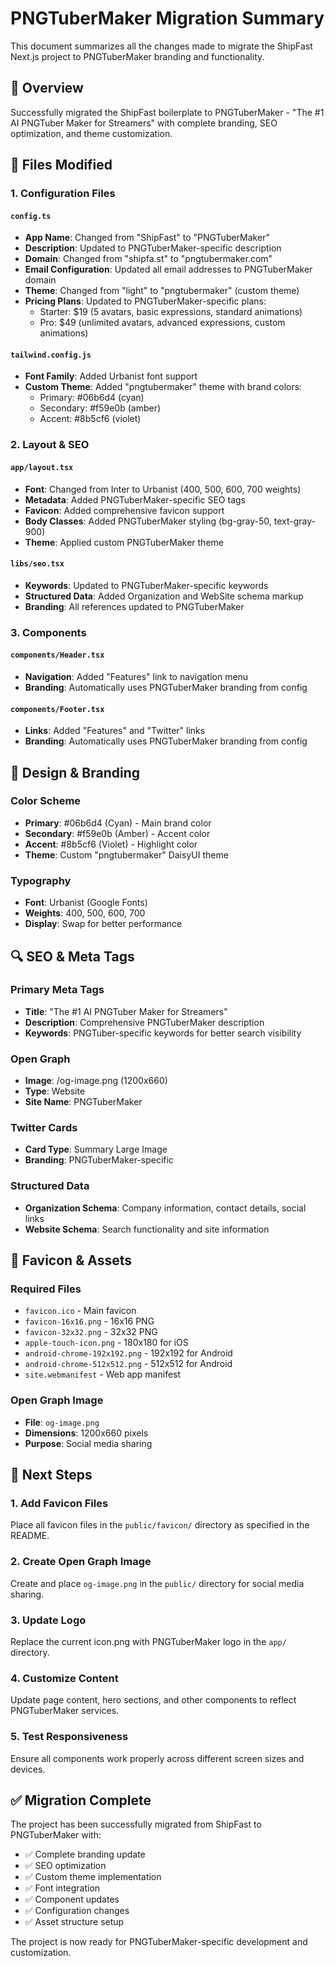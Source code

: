 # PNGTuberMaker Migration Summary

This document summarizes all the changes made to migrate the ShipFast Next.js project to PNGTuberMaker branding and functionality.

## 🎯 Overview
Successfully migrated the ShipFast boilerplate to PNGTuberMaker - "The #1 AI PNGTuber Maker for Streamers" with complete branding, SEO optimization, and theme customization.

## 📁 Files Modified

### 1. Configuration Files

#### `config.ts`
- **App Name**: Changed from "ShipFast" to "PNGTuberMaker"
- **Description**: Updated to PNGTuberMaker-specific description
- **Domain**: Changed from "shipfa.st" to "pngtubermaker.com"
- **Email Configuration**: Updated all email addresses to PNGTuberMaker domain
- **Theme**: Changed from "light" to "pngtubermaker" (custom theme)
- **Pricing Plans**: Updated to PNGTuberMaker-specific plans:
  - Starter: $19 (5 avatars, basic expressions, standard animations)
  - Pro: $49 (unlimited avatars, advanced expressions, custom animations)

#### `tailwind.config.js`
- **Font Family**: Added Urbanist font support
- **Custom Theme**: Added "pngtubermaker" theme with brand colors:
  - Primary: #06b6d4 (cyan)
  - Secondary: #f59e0b (amber)
  - Accent: #8b5cf6 (violet)

### 2. Layout & SEO

#### `app/layout.tsx`
- **Font**: Changed from Inter to Urbanist (400, 500, 600, 700 weights)
- **Metadata**: Added PNGTuberMaker-specific SEO tags
- **Favicon**: Added comprehensive favicon support
- **Body Classes**: Added PNGTuberMaker styling (bg-gray-50, text-gray-900)
- **Theme**: Applied custom PNGTuberMaker theme

#### `libs/seo.tsx`
- **Keywords**: Updated to PNGTuberMaker-specific keywords
- **Structured Data**: Added Organization and WebSite schema markup
- **Branding**: All references updated to PNGTuberMaker

### 3. Components

#### `components/Header.tsx`
- **Navigation**: Added "Features" link to navigation menu
- **Branding**: Automatically uses PNGTuberMaker branding from config

#### `components/Footer.tsx`
- **Links**: Added "Features" and "Twitter" links
- **Branding**: Automatically uses PNGTuberMaker branding from config

## 🎨 Design & Branding

### Color Scheme
- **Primary**: #06b6d4 (Cyan) - Main brand color
- **Secondary**: #f59e0b (Amber) - Accent color
- **Accent**: #8b5cf6 (Violet) - Highlight color
- **Theme**: Custom "pngtubermaker" DaisyUI theme

### Typography
- **Font**: Urbanist (Google Fonts)
- **Weights**: 400, 500, 600, 700
- **Display**: Swap for better performance

## 🔍 SEO & Meta Tags

### Primary Meta Tags
- **Title**: "The #1 AI PNGTuber Maker for Streamers"
- **Description**: Comprehensive PNGTuberMaker description
- **Keywords**: PNGTuber-specific keywords for better search visibility

### Open Graph
- **Image**: /og-image.png (1200x660)
- **Type**: Website
- **Site Name**: PNGTuberMaker

### Twitter Cards
- **Card Type**: Summary Large Image
- **Branding**: PNGTuberMaker-specific

### Structured Data
- **Organization Schema**: Company information, contact details, social links
- **Website Schema**: Search functionality and site information

## 📱 Favicon & Assets

### Required Files
- `favicon.ico` - Main favicon
- `favicon-16x16.png` - 16x16 PNG
- `favicon-32x32.png` - 32x32 PNG
- `apple-touch-icon.png` - 180x180 for iOS
- `android-chrome-192x192.png` - 192x192 for Android
- `android-chrome-512x512.png` - 512x512 for Android
- `site.webmanifest` - Web app manifest

### Open Graph Image
- **File**: `og-image.png`
- **Dimensions**: 1200x660 pixels
- **Purpose**: Social media sharing

## 🚀 Next Steps

### 1. Add Favicon Files
Place all favicon files in the `public/favicon/` directory as specified in the README.

### 2. Create Open Graph Image
Create and place `og-image.png` in the `public/` directory for social media sharing.

### 3. Update Logo
Replace the current icon.png with PNGTuberMaker logo in the `app/` directory.

### 4. Customize Content
Update page content, hero sections, and other components to reflect PNGTuberMaker services.

### 5. Test Responsiveness
Ensure all components work properly across different screen sizes and devices.

## ✅ Migration Complete

The project has been successfully migrated from ShipFast to PNGTuberMaker with:
- ✅ Complete branding update
- ✅ SEO optimization
- ✅ Custom theme implementation
- ✅ Font integration
- ✅ Component updates
- ✅ Configuration changes
- ✅ Asset structure setup

The project is now ready for PNGTuberMaker-specific development and customization.
